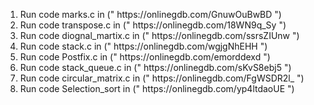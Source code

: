 <ol>
<li>Run code marks.c in (" https://onlinegdb.com/GnuwOuBwBD ")</li>
<li>Run code transpose.c in (" https://onlinegdb.com/18WN9q_Sy ")</li>
<li>Run code diognal_martix.c in (" https://onlinegdb.com/ssrsZIUnw ") </li>
<li>Run code stack.c in (" https://onlinegdb.com/wgjgNhEHH ") </li>
<li>Run code Postfix.c in (" https://onlinegdb.com/emorddexd ")</li>
<li>Run code stack_queue.c in (" https://onlinegdb.com/sKvS8ebj5 ") </li>
<li>Run code circular_matrix.c in (" https://onlinegdb.com/FgWSDR2l_ ") </li>
<li>Run code Selection_sort in (" https://onlinegdb.com/yp4ltdaoUE ") </li>
</ol>
